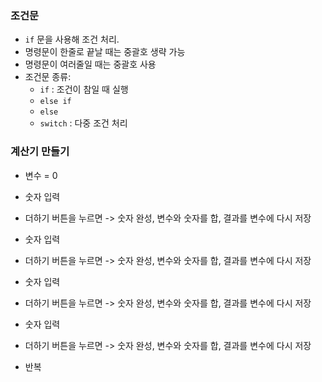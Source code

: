 ### 조건문

- `if` 문을 사용해 조건 처리.
- 명령문이 한줄로 끝날 때는 중괄호 생략 가능
- 명령문이 여러줄일 때는 중괄호 사용
- 조건문 종류:
  - `if` : 조건이 참일 때 실행
  - `else if`
  - `else`
  - `switch` : 다중 조건 처리

### 계산기 만들기

- 변수 = 0

- 숫자 입력
- 더하기 버튼을 누르면 -> 숫자 완성, 변수와 숫자를 합, 결과를 변수에 다시 저장
- 숫자 입력
- 더하기 버튼을 누르면 -> 숫자 완성, 변수와 숫자를 합, 결과를 변수에 다시 저장
- 숫자 입력
- 더하기 버튼을 누르면 -> 숫자 완성, 변수와 숫자를 합, 결과를 변수에 다시 저장
- 숫자 입력
- 더하기 버튼을 누르면 -> 숫자 완성, 변수와 숫자를 합, 결과를 변수에 다시 저장
- 반복
